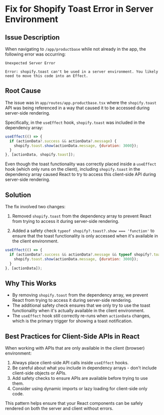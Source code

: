 # Fix for Shopify Toast Error in Server Environment

## Issue Description

When navigating to `/app/productbase` while not already in the app, the following error was occurring:

```
Unexpected Server Error

Error: shopify.toast can't be used in a server environment. You likely need to move this code into an Effect.
```

## Root Cause

The issue was in `app/routes/app.productbase.tsx` where the `shopify.toast` API was being referenced in a way that caused it to be accessed during server-side rendering.

Specifically, in the `useEffect` hook, `shopify.toast` was included in the dependency array:

```javascript
useEffect(() => {
  if (actionData?.success && actionData?.message) {
    shopify.toast.show(actionData.message, {duration: 3000});
  }
}, [actionData, shopify.toast]);
```

Even though the toast functionality was correctly placed inside a `useEffect` hook (which only runs on the client), including `shopify.toast` in the dependency array caused React to try to access this client-side API during server-side rendering.

## Solution

The fix involved two changes:

1. Removed `shopify.toast` from the dependency array to prevent React from trying to access it during server-side rendering.

2. Added a safety check `typeof shopify?.toast?.show === 'function'` to ensure that the toast functionality is only accessed when it's available in the client environment.

```javascript
useEffect(() => {
  if (actionData?.success && actionData?.message && typeof shopify?.toast?.show === 'function') {
    shopify.toast.show(actionData.message, {duration: 3000});
  }
}, [actionData]);
```

## Why This Works

- By removing `shopify.toast` from the dependency array, we prevent React from trying to access it during server-side rendering.
- The additional safety check ensures that we only try to use the toast functionality when it's actually available in the client environment.
- The `useEffect` hook still correctly re-runs when `actionData` changes, which is the primary trigger for showing a toast notification.

## Best Practices for Client-Side APIs in React

When working with APIs that are only available in the client (browser) environment:

1. Always place client-side API calls inside `useEffect` hooks.
2. Be careful about what you include in dependency arrays - don't include client-side objects or APIs.
3. Add safety checks to ensure APIs are available before trying to use them.
4. Consider using dynamic imports or lazy loading for client-side only code.

This pattern helps ensure that your React components can be safely rendered on both the server and client without errors.
